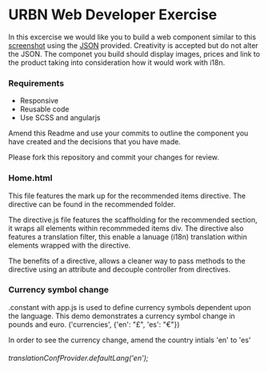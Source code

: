 # URBN Web Developer Exercise

In this excercise we would like you to build a web component similar to this [screenshot](recommendation_screenshot.png) using the [JSON](data/recommendations.json) provided. Creativity is accepted but do not alter the JSON. The componet you build should display images, prices and link to the product taking into consideration how it would work with i18n.

### Requirements
* Responsive
* Reusable code
* Use SCSS and angularjs

Amend this Readme and use your commits to outline the component you have created and the decisions that you have made.

Please fork this repository and commit your changes for review.


### Home.html 

This file features the mark up for the recommended items directive. The directive can be found in the recommended folder. 

The directive.js file features the scaffholding for the recommended section, it wraps all elements within recommmeded items div. The directive also features a  translation filter, this enable a lanuage (i18n) translation within elements wrapped with the directive.

The benefits of a directive, allows a cleaner way to pass methods to the directive using an attribute and decouple controller from directives. 


### Currency symbol change

.constant with app.js is used to define currency symbols dependent upon the language. This demo demonstrates a currency symbol change in pounds and euro. ('currencies', {'en': "£", 'es': "€"})

In order to see the currency change, amend the country intials 'en' to 'es'
###### translationConfProvider.defaultLang('en');
